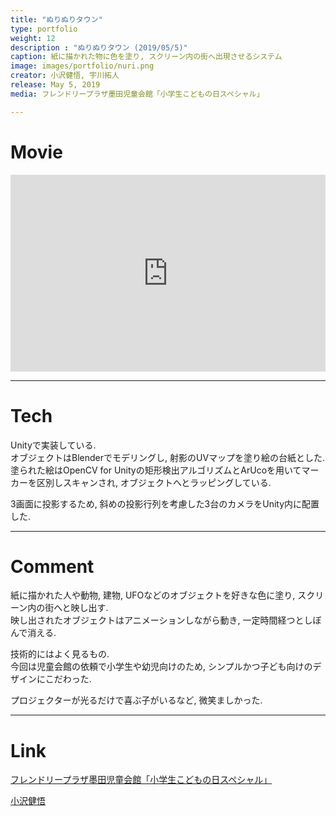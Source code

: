 ```yaml
---
title: "ぬりぬりタウン"
type: portfolio
weight: 12
description : "ぬりぬりタウン (2019/05/5)"
caption: 紙に描かれた物に色を塗り, スクリーン内の街へ出現させるシステム
image: images/portfolio/nuri.png
creator: 小沢健悟, 宇川拓人
release: May 5, 2019
media: フレンドリープラザ墨田児童会館「小学生こどもの日スペシャル」

---
```

# Movie
<iframe width = "100%" height = "315" src="https://www.youtube.com/embed/vM6VySQnM2E" frameborder="0" allow="accelerometer; autoplay; encrypted-media; gyroscope; picture-in-picture" allowfullscreen></iframe>

---
# Tech
Unityで実装している.<br>
オブジェクトはBlenderでモデリングし, 射影のUVマップを塗り絵の台紙とした. <br>
塗られた絵はOpenCV for Unityの矩形検出アルゴリズムとArUcoを用いてマーカーを区別しスキャンされ, オブジェクトへとラッピングしている. <br>

3画面に投影するため, 斜めの投影行列を考慮した3台のカメラをUnity内に配置した. <br>

---
# Comment
紙に描かれた人や動物, 建物, UFOなどのオブジェクトを好きな色に塗り, スクリーン内の街へと映し出す. <br>
映し出されたオブジェクトはアニメーションしながら動き, 一定時間経つとしぼんで消える. <br>

技術的にはよく見るもの. <br>
今回は児童会館の依頼で小学生や幼児向けのため, シンプルかつ子ども向けのデザインにこだわった. <br>

プロジェクターが光るだけで喜ぶ子がいるなど, 微笑ましかった. <br>

---
# Link
<a href= https://fukushi.unchusha.com/sumida/otayori/20190505shogakusei.pdf target=”_blank”>フレンドリープラザ墨田児童会館「小学生こどもの日スペシャル」</a> 

<a href= https://kengorou2014.github.io/zawazawa/ target=”_blank”>小沢健悟</a>